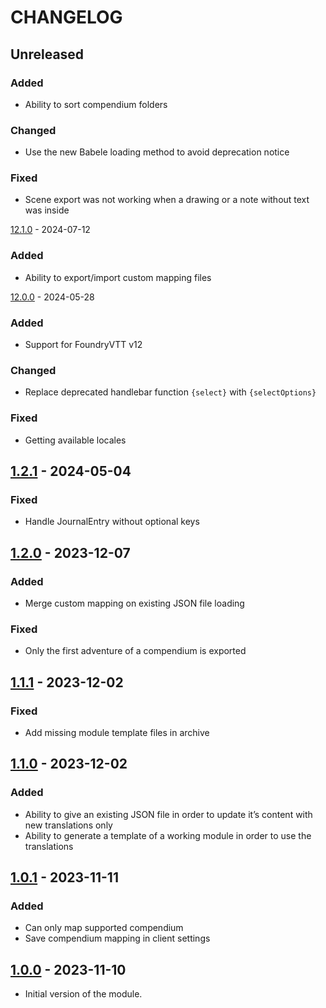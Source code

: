 # CHANGELOG

## Unreleased

### Added

- Ability to sort compendium folders

### Changed

- Use the new Babele loading method to avoid deprecation notice

### Fixed

- Scene export was not working when a drawing or a note without text was inside

[12.1.0] - 2024-07-12

### Added

- Ability to export/import custom mapping files

[12.0.0] - 2024-05-28

### Added

- Support for FoundryVTT v12

### Changed

- Replace deprecated handlebar function `{select}` with `{selectOptions}`

### Fixed

- Getting available locales

## [1.2.1] - 2024-05-04

### Fixed

- Handle JournalEntry without optional keys

## [1.2.0] - 2023-12-07

### Added

- Merge custom mapping on existing JSON file loading

### Fixed

- Only the first adventure of a compendium is exported

## [1.1.1] - 2023-12-02

### Fixed

- Add missing module template files in archive

## [1.1.0] - 2023-12-02

### Added

- Ability to give an existing JSON file in order to update it’s content with new translations only
- Ability to generate a template of a working module in order to use the translations

## [1.0.1] - 2023-11-11

### Added

- Can only map supported compendium
- Save compendium mapping in client settings

## [1.0.0] - 2023-11-10

- Initial version of the module.

[Unreleased]: https://github.com/DjLeChuck/foundryvtt-babele-translation-files-generator/compare/12.1.0...main

[12.1.0]: https://github.com/DjLeChuck/foundryvtt-babele-translation-files-generator/compare/12.1.0...12.0.0

[12.0.0]: https://github.com/DjLeChuck/foundryvtt-babele-translation-files-generator/compare/1.2.1...12.0.0

[1.2.1]: https://github.com/DjLeChuck/foundryvtt-babele-translation-files-generator/compare/1.2.0...1.2.1

[1.2.0]: https://github.com/DjLeChuck/foundryvtt-babele-translation-files-generator/compare/1.1.1...1.2.0

[1.1.1]: https://github.com/DjLeChuck/foundryvtt-babele-translation-files-generator/compare/1.1.0...1.1.1

[1.1.0]: https://github.com/DjLeChuck/foundryvtt-babele-translation-files-generator/compare/1.0.1...1.1.0

[1.0.1]: https://github.com/DjLeChuck/foundryvtt-babele-translation-files-generator/compare/1.0.0...1.0.1

[1.0.0]: https://github.com/DjLeChuck/foundryvtt-babele-translation-files-generator/releases/tag/1.0.0
